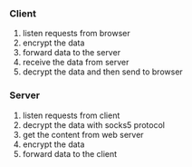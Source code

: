 ### Client
1. listen requests from browser
2. encrypt the data
3. forward data to the server
4. receive the data from server
5. decrypt the data and then send to browser

### Server
1. listen requests from client
2. decrypt the data with socks5 protocol
3. get the content from web server
4. encrypt the data
5. forward data to the client